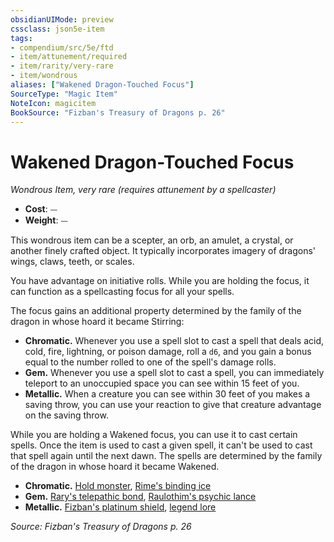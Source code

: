 ```yaml
---
obsidianUIMode: preview
cssclass: json5e-item
tags:
- compendium/src/5e/ftd
- item/attunement/required
- item/rarity/very-rare
- item/wondrous
aliases: ["Wakened Dragon-Touched Focus"]
SourceType: "Magic Item"
NoteIcon: magicitem
BookSource: "Fizban's Treasury of Dragons p. 26"
---
```

# Wakened Dragon-Touched Focus
*Wondrous Item, very rare (requires attunement by a spellcaster)*  

- **Cost**: ⏤
- **Weight**: ⏤

This wondrous item can be a scepter, an orb, an amulet, a crystal, or another finely crafted object. It typically incorporates imagery of dragons' wings, claws, teeth, or scales.

You have advantage on initiative rolls. While you are holding the focus, it can function as a spellcasting focus for all your spells.

The focus gains an additional property determined by the family of the dragon in whose hoard it became Stirring:

- **Chromatic.** Whenever you use a spell slot to cast a spell that deals acid, cold, fire, lightning, or poison damage, roll a `d6`, and you gain a bonus equal to the number rolled to one of the spell's damage rolls.  
- **Gem.** Whenever you use a spell slot to cast a spell, you can immediately teleport to an unoccupied space you can see within 15 feet of you.  
- **Metallic.** When a creature you can see within 30 feet of you makes a saving throw, you can use your reaction to give that creature advantage on the saving throw.  

While you are holding a Wakened focus, you can use it to cast certain spells. Once the item is used to cast a given spell, it can't be used to cast that spell again until the next dawn. The spells are determined by the family of the dragon in whose hoard it became Wakened.

- **Chromatic.** [Hold monster](/2-Mechanics/CLI/spells/hold-monster.md), [Rime's binding ice](/2-Mechanics/CLI/spells/rimes-binding-ice-ftd.md)  
- **Gem.** [Rary's telepathic bond](/2-Mechanics/CLI/spells/rarys-telepathic-bond.md), [Raulothim's psychic lance](/2-Mechanics/CLI/spells/raulothims-psychic-lance-ftd.md)  
- **Metallic.** [Fizban's platinum shield](/2-Mechanics/CLI/spells/fizbans-platinum-shield-ftd.md), [legend lore](/2-Mechanics/CLI/spells/legend-lore.md)  

*Source: Fizban's Treasury of Dragons p. 26*
